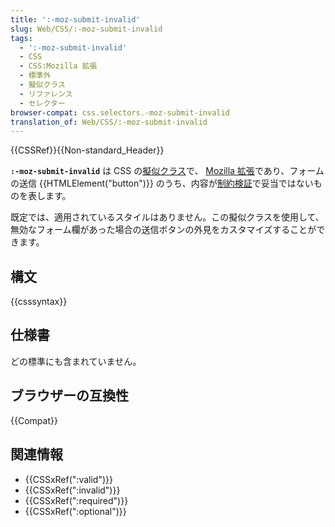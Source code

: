 ```yaml
---
title: ':-moz-submit-invalid'
slug: Web/CSS/:-moz-submit-invalid
tags:
  - ':-moz-submit-invalid'
  - CSS
  - CSS:Mozilla 拡張
  - 標準外
  - 擬似クラス
  - リファレンス
  - セレクター
browser-compat: css.selectors.-moz-submit-invalid
translation_of: Web/CSS/:-moz-submit-invalid
---
```

{{CSSRef}}{{Non-standard_Header}}

**`:-moz-submit-invalid`** は CSS の[擬似クラス](/ja/docs/Web/CSS/Pseudo-classes)で、 [Mozilla 拡張](/ja/docs/Web/CSS/Mozilla_Extensions)であり、フォームの送信 {{HTMLElement("button")}} のうち、内容が[制約検証](/ja/docs/Learn/Forms#constraint_validation)で妥当ではないものを表します。

既定では、適用されているスタイルはありません。この擬似クラスを使用して、無効なフォーム欄があった場合の送信ボタンの外見をカスタマイズすることができます。

## 構文

{{csssyntax}}

## 仕様書

どの標準にも含まれていません。

## ブラウザーの互換性

{{Compat}}

## 関連情報

- {{CSSxRef(":valid")}}
- {{CSSxRef(":invalid")}}
- {{CSSxRef(":required")}}
- {{CSSxRef(":optional")}}
